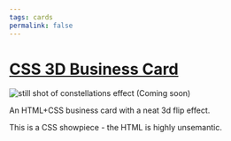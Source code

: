 ```yaml
---
tags: cards
permalink: false
---
```

# [CSS 3D Business Card](/posts/business-card/)
![still shot of constellations effect](/assets/business-card.png)
(Coming soon)

An HTML+CSS business card with a neat 3d flip effect.

This is a CSS showpiece - the HTML is highly unsemantic.